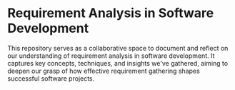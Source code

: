 # Requirement Analysis in Software Development

This repository serves as a collaborative space to document and reflect on our understanding of requirement analysis in software development. It captures key concepts, techniques, and insights we've gathered, aiming to deepen our grasp of how effective requirement gathering shapes successful software projects.